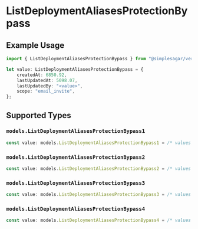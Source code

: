 # ListDeploymentAliasesProtectionBypass

## Example Usage

```typescript
import { ListDeploymentAliasesProtectionBypass } from "@simplesagar/vercel/models/listdeploymentaliasesop.js";

let value: ListDeploymentAliasesProtectionBypass = {
    createdAt: 6850.92,
    lastUpdatedAt: 5098.07,
    lastUpdatedBy: "<value>",
    scope: "email_invite",
};
```

## Supported Types

### `models.ListDeploymentAliasesProtectionBypass1`

```typescript
const value: models.ListDeploymentAliasesProtectionBypass1 = /* values here */
```

### `models.ListDeploymentAliasesProtectionBypass2`

```typescript
const value: models.ListDeploymentAliasesProtectionBypass2 = /* values here */
```

### `models.ListDeploymentAliasesProtectionBypass3`

```typescript
const value: models.ListDeploymentAliasesProtectionBypass3 = /* values here */
```

### `models.ListDeploymentAliasesProtectionBypass4`

```typescript
const value: models.ListDeploymentAliasesProtectionBypass4 = /* values here */
```

